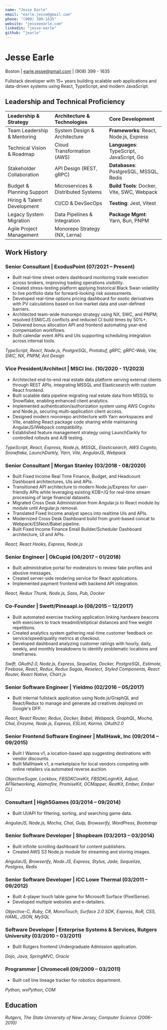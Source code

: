 ```yaml
---
name: "Jesse Earle"
email: "earle.jesse@gmail.com"
phone: "(908) 399-1635"
website: "jesseeearle.com"
linkedin: "jesse-earle"
github: "jearle"
---
```


# Jesse Earle

Boston | earle.jesse@gmail.com | (908) 399 - 1635

Fullstack developer with 15+ years building scalable web applications and data-driven systems using React, TypeScript, and modern JavaScript.

## Leadership and Technical Proficiency

| **Leadership & Strategy**   | **Architecture & Technologies**     | **Core Development**                        |
| :-------------------------- | :---------------------------------- | :------------------------------------------ |
| Team Leadership & Mentoring | System Design & Architecture        | **Frameworks**: React, Node.js, Express     |
| Technical Vision & Roadmap  | Cloud Transformation (AWS)          | **Languages**: TypeScript, JavaScript, Go   |
| Stakeholder Collaboration   | API Design (REST, gRPC)             | **Databases**: PostgreSQL, MSSQL, Redis     |
| Budget & Planning Support   | Microservices & Distributed Systems | **Build Tools**: Docker, Vite, SWC, Webpack |
| Hiring & Talent Development | CI/CD & DevSecOps                   | **Testing**: Jest, Vitest                   |
| Legacy System Migration     | Data Pipelines & Integration        | **Package Mgmt**: Yarn, Bun, PNPM           |
| Agile Project Management    | Monorepo Strategy (NX, Lerna)       |                                             |

## Work History

### Senior Consultant | ExodusPoint (07/2021 – Present)

- Built real-time street orders dashboard monitoring trade execution across brokers, improving trading operations visibility.
- Created stress-testing platform applying historical Black Swan volatility to live portfolio data for forward-looking risk assessments.
- Developed real-time options pricing dashboard for exotic derivatives with PV calculations based on live market data and user-defined barriers.
- Architected team-wide monorepo strategy using NX, SWC, and PNPM; resolved ESM/CJS conflicts and reduced CI build times by 50%+.
- Delivered bonus allocation API and frontend automating year-end compensation workflows.
- Built calendar event APIs and UIs supporting scheduling integration across internal tools.

_TypeScript, React, Node.js, PostgreSQL, Protobuf, gRPC, gRPC-Web, Vite, SWC, NX, PNPM, Ant Design_

### Vice President/Architect | MSCI Inc. (10/2020 - 11/2023)

- Architected end-to-end real estate data platform serving external clients through REST APIs, integrating MSSQL and Elasticsearch with custom React frontend.
- Built scalable data pipeline migrating real estate data from MSSQL to Snowflake, enabling enhanced client analytics.
- Implemented authentication/authorization system using AWS Cognito and Node.js, securing multi-application client access.
- Designed modern monorepo architecture with Yarn workspaces and Vite, enabling React package code sharing while maintaining AngularJS/Webpack compatibility.
- Established feature management strategy using LaunchDarkly for controlled rollouts and A/B testing.

_TypeScript, React, Express, Node.js, MSSQL, Elasticsearch, AWS Cognito, Snowflake, LaunchDarkly, Yarn, Vite, AngularJS, Webpack_

### Senior Consultant | Morgan Stanley (03/2018 - 08/2020)

- Built Fixed Income Real Time Finance, Budget, and Headcount Dashboard architectures, UIs and APIs.
- Transitioned API architecture to modern Node.js/Express for user-friendly APIs while leveraging existing KDB+/Q for real-time stream processing of large financial datasets.
- Migrated Cross Desk Administration from Angular.js to React module by module until Angular.js removal.
- Translated Fixed Income analyst specs into realtime UIs and APIs.
- Modernized Cross Desk Dashboard build from grunt-based concat to Webpack/ESNext/Babel pipeline.
- Built Fixed Income Finance Email Builder/Scheduler Dashboard architecture, UI and APIs.

_React, React Hooks, Express, Node.js_

### Senior Engineer | OkCupid (06/2017 – 01/2018)

- Built administrative portal for moderators to review fake profiles and abusive messages.
- Created server-side rendering service for React applications.
- Implemented payment frontend with backend API integration.

_React, Redux Thunk, Node.js, Sass, Pub, Docker_

### Co-Founder | Swett/Pineaapl.io (08/2015 – 12/2017)

- Built automated exercise tracking application linking hardware beacons with exercisers to track treadmill/elliptical distances and free weight repetitions.
- Created analytics system gathering real-time customer feedback on service/speed/quality metrics at checkout.
- Developed dashboard analyzing customer ratings with hourly, daily, weekly, and monthly breakdowns to identify problematic locations and timeframes.

_Swift, OAuth2.0, Node.js, Express, Sequelize, Docker, PostgreSQL, Estimote, Firebase, React, Redux, Redux Sagas, Reselect, Styled Components, React Router, React Native, Chart.js_

### Senior Software Engineer | Yieldmo (02/2016 – 05/2017)

- Built internal fullstack application using Node.js/GraphQL and React/Redux to manage and generate ad creatives deployed on Google's DFP.

_React, React Router, Redux, Docker, Babel, Webpack, GraphQL, Mocha, Chai, Enzyme, Node.js, Express, ESLint, Karma, OAuth2.0_

### Senior Frontend Software Engineer | MallHawk, Inc (09/2014 – 09/2015)

- Built I Wanna v1, a location-based app suggesting destinations with vendor discounts.
- Built MallHawk v1, a marketplace for local vendors competing with online retailers via automated reverse auction.

_ObjectiveSugar, Lockbox, FBSDKCoreKit, FBSDKLoginKit, Adjust, AFNetworking, Alamofire, PromiseKit, OCMapper, RestKit, Ember, Ember CLI_

### Consultant | High5Games (03/2014 – 09/2014)

- Built UI/API for filtering, sorting, and searching game data.

_AngularJS, Node.js, Mocha, Chai, Gulp, Browserify, WordPress, Bootstrap_

### Senior Software Developer | Shopbeam (03/2013 – 03/2014)

- Built infinite scrolling dashboard for content publishers.
- Created AWS S3 Node.js module for streaming and storing images.

_AngularJS, Browserify, Node.JS, Express, Stylus, Jade, Sequelize, Postgres, Redis_

### Senior Software Developer | ICC Lowe Thermal (03/2011 – 09/2012)

- Built 4-player touch table game for Microsoft Surface (PixelSense).
- Developed multiple websites and e-detailers.

_Objective-C, Ruby, C#, MonoTouch, Surface 2.0 SDK, Express, RoR, CSS, HAML, JSON, MySQL_

### Software Developer | Enterprise Systems & Services, Rutgers University (03/2010 – 03/2011)

- Built Rutgers frontend Undergraduate Admission application.

_Dojo, Java, SpringMVC, Oracle_

### Programmer | Chromecell (09/2009 – 03/2011)

- Built cell line lineage tracker for robotics department.

_Python, wxPython, COM_

## Education

_Rutgers, The State University of New Jersey, Computer Science (2006–2010)_
